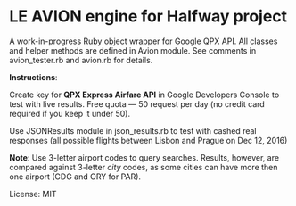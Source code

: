 # LE AVION engine for Halfway project

A work-in-progress Ruby object wrapper for Google QPX API. All classes and helper methods are defined in Avion module. See comments in avion_tester.rb and avion.rb for details.

**Instructions**:

Create key for **QPX Express Airfare API** in Google Developers Console to test with live results. Free quota — 50 request per day (no credit card required if you keep it under 50).

Use JSONResults module in json_results.rb to test with cashed real responses (all possible flights between Lisbon and Prague on Dec 12, 2016)

**Note**: Use 3-letter airport codes to query searches. Results, however, are compared against 3-letter *city* codes, as some cities can have more then one airport (CDG and ORY for PAR).  

License: MIT
